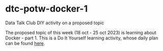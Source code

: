 # dtc-potw-docker-1

Data Talk Club DIY activity on a proposed topic

The proposed topic of this week (18 oct - 25 oct 2023) is learning about Docker - part 1. This is a Do It Yourself learning activity, whose daily plan can be found [here](https://github.com/DataTalksClub/project-of-the-week/blob/main/2023-10-18-docker-1.md).